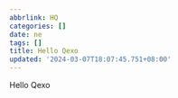 ```yaml
---
abbrlink: HQ
categories: []
date: ne
tags: []
title: Hello Qexo
updated: '2024-03-07T18:07:45.751+08:00'
---
```

Hello Qexo
